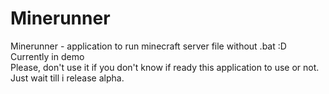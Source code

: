 # Minerunner
Minerunner - application to run minecraft server file without .bat :D  
Currently in demo  
Please, don't use it if you don't know if ready this application to use or not.  
Just wait till i release alpha.
